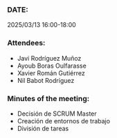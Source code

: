 ### DATE: 
2025/03/13 16:00-18:00

### Attendees: 
- Javi Rodríguez Muñoz
- Ayoub Boras Oulfarasse
- Xavier Román Gutiérrez
- Nil Babot Rodríguez

### Minutes of the meeting:
- Decisión de SCRUM Master
- Creación de entornos de trabajo
- División de tareas
